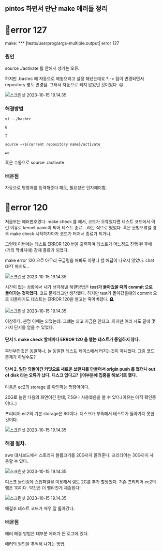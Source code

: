## pintos 하면서  만난 make 에러들 정리



# 🔫error 127

make: *** [tests/userprog/args-multiple.output] error 127

### **원인**

source ./activate 를 안해서 생기는 오류.

하지만 .bashrc 에 자동으로 해놓으라고 설정 해놨는데요 ? -> 팀이 변경되면서 repository 명도 변경됨. 그래서 자동으로 되지 않았던 것이었다. 😋

![스크린샷 2023-10-15 19.14.35](https://p.ipic.vip/m4vjsc.png)



### **해결방법** 

`vi ~./bashrc`

`G`

`I`

`source ~/${current repository name}/activate`

`wq`

혹은 수동으로 source ./activate



### 배운점

자동으로 명령어를 입력해준다 해도, 필요성은 인지해야함.



# 🔫error 120

처음보는 에러번호였다. make check 를 해서, 코드가 오류였다면 테스트 코드에서 이런 이유로 kernel panic이 되어 테스트 종료... 라는 식으로 떴었다. 혹은 문법오류일 경우 make check 시작하자마자 코드가 터져서 종료가 되거나.

그런데 이번에는 테스트 ERROR 120 번을 출력하며 테스트가 어느정도 진행 된 후에(거의 막바지에) 강제 종료가 되었다.

make error 120 으로 아무리 구글링을 해봐도 이렇다 할 해답이 나오지 않았다. chat GPT 마저도..





![스크린샷 2023-10-15 19.14.35](https://p.ipic.vip/0tbcc7.png)



시간이 없는 상황에서 내가 생각해낸 해결방법은 **test가 돌아갔을 때의 commit 으로 돌아가는 것이었다**. 코드 문제라고만 생각했다. 하지만 test가 돌아갔을떄의 commit 으로 되돌아가도 테스트는 ERROR 120을 뱉고는 죽어버렸다. 🪦



![스크린샷 2023-10-15 19.14.35](https://p.ipic.vip/rk7cfr.png)



이상하다. 분명 이때는 되었는데. 그떄는 되고 지금은 안되고..하지만 여러 시도 끝에 몇 가지 단서를 얻을 수 있었다.



#### **단서 1. make check 할때마다 ERROR 120 을 뱉는 테스트가 동일하지 않다.**

후반부인것은 동일하나, 늘 동일한 테스트 케이스에서 터지는것이 아니었다. 그럼 코드 문제가 아닐수도?



#### **단서 2**. **일단 되돌아간 커밋으로 새로운 브랜치를 만들어서 origin push 를 했더니 out of disk 라는 오류가 났다.** 디스크 없다고? 🤔이부분에 집중을 해보기로 했다.



다음은 ec2의 storage 를 확인하는 명령어이다.

20G로 늘린 다음의 화면이긴 한데, 7.5G나 사용했음을 볼 수 있다.(이유는 아직 확인중이다..)

프리티어 ec2의 기본 storage은 8G이다. 디스크가 부족해서 테스트가 돌아가지 못한 것이다.



![스크린샷 2023-10-15 19.14.35](https://p.ipic.vip/sc8bid.png)



### **해결 절차.**

aws 대시보드에서 스토리지 볼륨크기를 20G까지 올려준다. 프리티어는 30G까지 사용할 수 있다.

![스크린샷 2023-10-15 19.14.35](https://p.ipic.vip/eihbaz.png)



디스크 늘린김에 스왑파일을 이용해서 램도 2G를 추가 할당했다. 기존 프리티어 ec2의 램은 1G이다.  약간은 더 빨라진게 체감된다!

![스크린샷 2023-10-15 19.14.35](https://p.ipic.vip/olzdx3.png)



해결후 테스트 코드가 매우 잘 돌아갔다.



### 배운점

에러 해결 방법은 대부분 에러가 뜬 로그에 있다.

에러의 원인을 추적해 나가는 방법.



